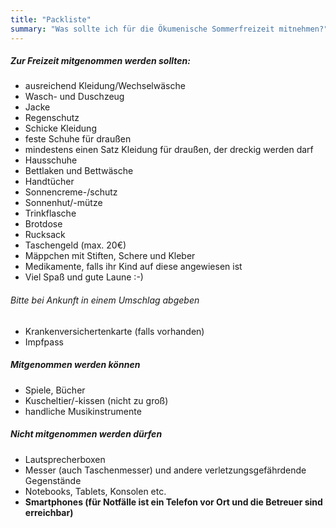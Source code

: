 ```yaml
---
title: "Packliste"
summary: "Was sollte ich für die Ökumenische Sommerfreizeit mitnehmen?"
---
```

##### Zur Freizeit mitgenommen werden sollten:
* ausreichend Kleidung/Wechselwäsche
* Wasch- und Duschzeug
* Jacke
* Regenschutz
* Schicke Kleidung
* feste Schuhe für draußen
* mindestens einen Satz Kleidung für draußen, der dreckig werden darf
* Hausschuhe
* Bettlaken und Bettwäsche
* Handtücher
* Sonnencreme-/schutz
* Sonnenhut/-mütze
* Trinkflasche
* Brotdose
* Rucksack
* Taschengeld (max. 20€)
* Mäppchen mit Stiften, Schere und Kleber
* Medikamente, falls ihr Kind auf diese angewiesen ist
* Viel Spaß und gute Laune :-)
###### Bitte bei Ankunft in einem Umschlag abgeben
* Krankenversichertenkarte (falls vorhanden)
* Impfpass
##### Mitgenommen werden können
* Spiele, Bücher
* Kuscheltier/-kissen (nicht zu groß)
* handliche Musikinstrumente
##### Nicht mitgenommen werden dürfen
* Lautsprecherboxen
* Messer (auch Taschenmesser) und andere verletzungsgefährdende Gegenstände
* Notebooks, Tablets, Konsolen etc.
* **Smartphones (für Notfälle ist ein Telefon vor Ort und die Betreuer sind erreichbar)**